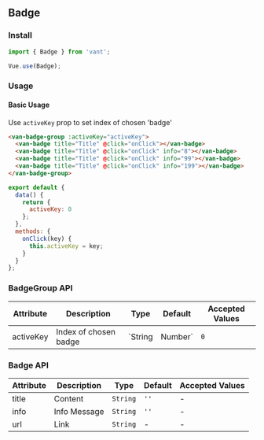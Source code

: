 ## Badge

### Install
``` javascript
import { Badge } from 'vant';

Vue.use(Badge);
```

### Usage

#### Basic Usage
Use `activeKey` prop to set index of chosen 'badge'

```html
<van-badge-group :activeKey="activeKey">
  <van-badge title="Title" @click="onClick"></van-badge>
  <van-badge title="Title" @click="onClick" info="8"></van-badge>
  <van-badge title="Title" @click="onClick" info="99"></van-badge>
  <van-badge title="Title" @click="onClick" info="199"></van-badge>
</van-badge-group>
```

``` javascript
export default {
  data() {
    return {
      activeKey: 0
    };
  },
  methods: {
    onClick(key) {
      this.activeKey = key;
    }
  }
};
```

### BadgeGroup API

| Attribute | Description | Type | Default | Accepted Values |
|-----------|-----------|-----------|-------------|-------------|
| activeKey | Index of chosen badge | `String | Number` | `0` | - |

### Badge API
| Attribute | Description | Type | Default | Accepted Values |
|-----------|-----------|-----------|-------------|-------------|
| title | Content | `String` | `''` | - |
| info | Info Message | `String` | `''` | - |
| url | Link | `String` | - | - |
